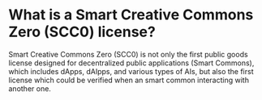 # What is a Smart Creative Commons Zero (SCC0) license?
Smart Creative Commons Zero (SCC0) is not only the first public goods license designed for decentralized public applications (Smart Commons), which includes dApps, dAIpps, and various types of AIs, but also the first license which could be verified when an smart common interacting with another one.
